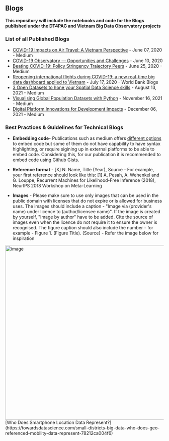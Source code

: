 ## Blogs

**This repository will include the notebooks and code for the Blogs published under the DT4PAG and Vietnam Big Data Observatory projects**

### List of all Published Blogs
- [COVID-19 Impacts on Air Travel: A Vietnam Perspective](https://medium.com/covid-19bigdataobservatory/covid-19-impacts-on-air-travel-a-vietnam-perspective-56f566d5a4c0) - June 07, 2020 - Medium
- [COVID-19 Observatory — Opportunities and Challenges](https://medium.com/covid-19bigdataobservatory/covid-19-observatory-opportunities-and-challenges-8af0ef49ec52) - June 10, 2020
- [Beating COVID-19: Policy Stringency Trajectory Peers](https://medium.com/covid-19bigdataobservatory/beating-covid-19-policy-stringency-trajectory-peers-f10768349ac1) - June 25, 2020 - Medium
- [Reopening international flights during COVID-19: a new real-time big data dashboard applied to Vietnam](https://blogs.worldbank.org/eastasiapacific/reopening-international-flights-during-covid-19-new-real-time-big-data-dashboard) - July 17, 2020 - World Bank Blogs
- [3 Open Datasets to hone your Spatial Data Science skills](https://parvathykrishnank.medium.com/3-open-datasets-to-hone-your-spatial-data-science-skills-17e3f4694d3d) - August 13, 2021 - Medium
- [Visualising Global Population Datasets with Python](https://towardsdatascience.com/visualising-global-population-datasets-with-python-c87bcfc8c6a6) - November 16, 2021 - Medium
- [Digital Platform Innovations for Development Impacts](https://python.plainenglish.io/digital-platform-innovations-for-development-impacts-aad457d588b1) - December 06, 2021 - Medium

### Best Practices & Guidelines for Technical Blogs

- **Embedding code**- Publications such as medium offers [different options](https://medium.com/@aryamurali/embed-code-in-medium-e95b839cfdda) to embed code but some of them do not have capability to have syntax highlighting, or require sigining up in external platforms to be able to embed code. Considering this, for our publication it is recommended to embed code using Github Gists.

- **Reference format** - [X] N. Name, Title (Year), Source - For example, your first reference should look like this: [1] A. Pesah, A. Wehenkel and G. Louppe, Recurrent Machines for Likelihood-Free Inference (2018), NeurIPS 2018 Workshop on Meta-Learning

- **Images** - Please make sure to use only images that can be used in the public domain with licenses that do not expire or is allowed for business uses. The images should include a caption - "Image via (provider's name) under licence to (author/licensee name)". If the image is created by yourself, "Image by author" have to be added. Cite the source of images even when the licence do not require it to ensure the owner is recognised. The figure caption should also include the number - for example - Figure 1. (Figure Title). (Source) - Refer the image below for inspiration

<img width="552" alt="image" src="https://user-images.githubusercontent.com/42402451/146925086-29f50b98-a40c-4f5f-a776-aa8b6e3a76f9.png">
[Who Does Smartphone Location Data Represent?](https://towardsdatascience.com/small-districts-big-data-who-does-geo-referenced-mobility-data-represent-78212ca004f6)




